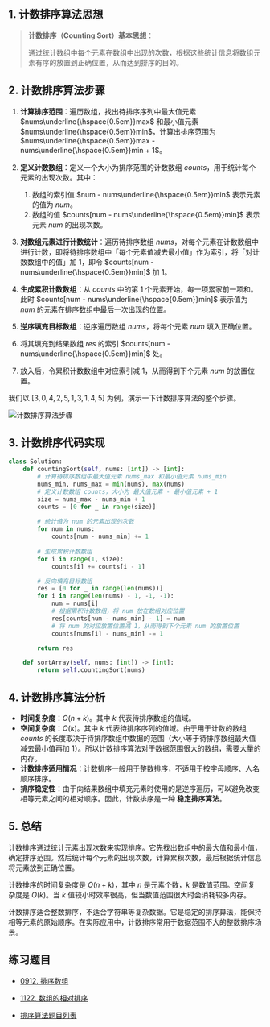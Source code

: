 ## 1. 计数排序算法思想

> **计数排序（Counting Sort）基本思想**：
>
> 通过统计数组中每个元素在数组中出现的次数，根据这些统计信息将数组元素有序的放置到正确位置，从而达到排序的目的。

## 2. 计数排序算法步骤

1. **计算排序范围**：遍历数组，找出待排序序列中最大值元素 $nums\underline{\hspace{0.5em}}max$ 和最小值元素 $nums\underline{\hspace{0.5em}}min$，计算出排序范围为 $nums\underline{\hspace{0.5em}}max - nums\underline{\hspace{0.5em}}min + 1$。
2. **定义计数数组**：定义一个大小为排序范围的计数数组 $counts$，用于统计每个元素的出现次数。其中：
   1. 数组的索引值 $num - nums\underline{\hspace{0.5em}}min$ 表示元素的值为 $num$。
   2. 数组的值 $counts[num - nums\underline{\hspace{0.5em}}min]$ 表示元素 $num$ 的出现次数。

3. **对数组元素进行计数统计**：遍历待排序数组 $nums$，对每个元素在计数数组中进行计数，即将待排序数组中「每个元素值减去最小值」作为索引，将「对计数数组中的值」加 $1$，即令 $counts[num - nums\underline{\hspace{0.5em}}min]$ 加 $1$。
4. **生成累积计数数组**：从 $counts$ 中的第 $1$ 个元素开始，每一项累家前一项和。此时 $counts[num - nums\underline{\hspace{0.5em}}min]$ 表示值为 $num$ 的元素在排序数组中最后一次出现的位置。
5. **逆序填充目标数组**：逆序遍历数组 $nums$，将每个元素 $num$ 填入正确位置。
  1. 将其填充到结果数组 $res$ 的索引 $counts[num - nums\underline{\hspace{0.5em}}min]$ 处。
  2. 放入后，令累积计数数组中对应索引减 $1$，从而得到下个元素 $num$ 的放置位置。

我们以 $[3, 0, 4, 2, 5, 1, 3, 1, 4, 5]$ 为例，演示一下计数排序算法的整个步骤。

![计数排序算法步骤](https://qcdn.itcharge.cn/images/20230822135634.png)

## 3. 计数排序代码实现

```python
class Solution:
    def countingSort(self, nums: [int]) -> [int]:
        # 计算待排序数组中最大值元素 nums_max 和最小值元素 nums_min
        nums_min, nums_max = min(nums), max(nums)
        # 定义计数数组 counts，大小为 最大值元素 - 最小值元素 + 1
        size = nums_max - nums_min + 1
        counts = [0 for _ in range(size)]
        
        # 统计值为 num 的元素出现的次数
        for num in nums:
            counts[num - nums_min] += 1
        
        # 生成累积计数数组
        for i in range(1, size):
            counts[i] += counts[i - 1]

        # 反向填充目标数组
        res = [0 for _ in range(len(nums))]
        for i in range(len(nums) - 1, -1, -1):
            num = nums[i]
            # 根据累积计数数组，将 num 放在数组对应位置
            res[counts[num - nums_min] - 1] = num
            # 将 num 的对应放置位置减 1，从而得到下个元素 num 的放置位置
            counts[nums[i] - nums_min] -= 1

        return res

    def sortArray(self, nums: [int]) -> [int]:
        return self.countingSort(nums)
```

## 4. 计数排序算法分析

- **时间复杂度**：$O(n + k)$。其中 $k$ 代表待排序数组的值域。
- **空间复杂度**：$O(k)$。其中 $k$ 代表待排序序列的值域。由于用于计数的数组 $counts$ 的长度取决于待排序数组中数据的范围（大小等于待排序数组最大值减去最小值再加 $1$）。所以计数排序算法对于数据范围很大的数组，需要大量的内存。
- **计数排序适用情况**：计数排序一般用于整数排序，不适用于按字母顺序、人名顺序排序。
- **排序稳定性**：由于向结果数组中填充元素时使用的是逆序遍历，可以避免改变相等元素之间的相对顺序。因此，计数排序是一种 **稳定排序算法**。

## 5. 总结

计数排序通过统计元素出现次数来实现排序。它先找出数组中的最大值和最小值，确定排序范围。然后统计每个元素的出现次数，计算累积次数，最后根据统计信息将元素放到正确位置。

计数排序的时间复杂度是 $O(n + k)$，其中 $n$ 是元素个数，$k$ 是数值范围。空间复杂度是 $O(k)$。当 $k$ 值较小时效率很高，但当数值范围很大时会消耗较多内存。

计数排序适合整数排序，不适合字符串等复杂数据。它是稳定的排序算法，能保持相等元素的原始顺序。在实际应用中，计数排序常用于数据范围不大的整数排序场景。

## 练习题目

- [0912. 排序数组](https://github.com/ITCharge/AlgoNote/tree/main/docs/solutions/0900-0999/sort-an-array.md)
- [1122. 数组的相对排序](https://github.com/itcharge/AlgoNote/blob/main/docs/solutions/1100-1199/relative-sort-array.md)

- [排序算法题目列表](https://github.com/ITCharge/AlgoNote/tree/main/docs/00_preface/00_06_categories_list.md#%E6%8E%92%E5%BA%8F%E7%AE%97%E6%B3%95%E9%A2%98%E7%9B%AE)